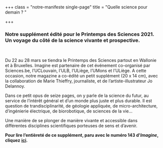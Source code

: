 +++
class = "notre-manifeste single-page"
title = "Quelle science pour demain ? "

+++
### Notre supplément édité pour le Printemps des Sciences 2021. Un voyage du côté de la science vivante et prospective.

<br>

Du 22 au 28 mars se tiendra le Printemps des Sciences partout en Wallonie et à Bruxelles. Imagine est partenaire de cet événement co-organisé par Sciences.be, l’UCLouvain, l’ULB, l’ULiège, l’UMons et l’ULiège. A cette occasion, notre magazine a co-édité un petit supplément (20 x 14 cm), avec la collaboration de Marie Thieffry, journaliste, et de l’artiste-illustrateur Jo Delannoy.

Dans ce petit opus de seize pages, on y parle de la science du futur, au service de l’intérêt général et d’un monde plus juste et plus durable. Il est question de trandisciplinarité, de géologie appliquée, de micro-architecture, d’ingénierie électrique, de biorobotique, de sciences de la vie…

Une manière de se plonger de manière vivante et accessible dans différentes disciplines scientifiques porteuses de sens et d’avenir.

**Pour lire l’entièreté de ce supplément, paru avec le numéro 143 d'_Imagine_, cliquez** [**ici**](https://kiosque.imagine-magazine.com/wp-content/uploads/2021/03/Sciences_pour-PDF.pdf)**.**